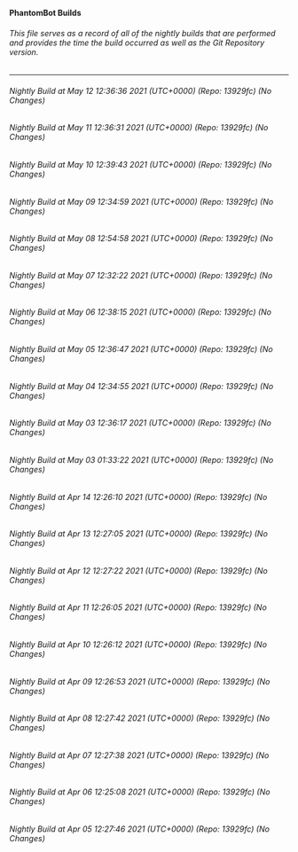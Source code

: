 **PhantomBot Builds**

###### This file serves as a record of all of the nightly builds that are performed and provides the time the build occurred as well as the Git Repository version.
-------------------------------------------------------------------------------------------------------------
###### Nightly Build at May 12 12:36:36 2021 (UTC+0000) (Repo: 13929fc) (No Changes)
###### Nightly Build at May 11 12:36:31 2021 (UTC+0000) (Repo: 13929fc) (No Changes)
###### Nightly Build at May 10 12:39:43 2021 (UTC+0000) (Repo: 13929fc) (No Changes)
###### Nightly Build at May 09 12:34:59 2021 (UTC+0000) (Repo: 13929fc) (No Changes)
###### Nightly Build at May 08 12:54:58 2021 (UTC+0000) (Repo: 13929fc) (No Changes)
###### Nightly Build at May 07 12:32:22 2021 (UTC+0000) (Repo: 13929fc) (No Changes)
###### Nightly Build at May 06 12:38:15 2021 (UTC+0000) (Repo: 13929fc) (No Changes)
###### Nightly Build at May 05 12:36:47 2021 (UTC+0000) (Repo: 13929fc) (No Changes)
###### Nightly Build at May 04 12:34:55 2021 (UTC+0000) (Repo: 13929fc) (No Changes)
###### Nightly Build at May 03 12:36:17 2021 (UTC+0000) (Repo: 13929fc) (No Changes)
###### Nightly Build at May 03 01:33:22 2021 (UTC+0000) (Repo: 13929fc) (No Changes)
###### Nightly Build at Apr 14 12:26:10 2021 (UTC+0000) (Repo: 13929fc) (No Changes)
###### Nightly Build at Apr 13 12:27:05 2021 (UTC+0000) (Repo: 13929fc) (No Changes)
###### Nightly Build at Apr 12 12:27:22 2021 (UTC+0000) (Repo: 13929fc) (No Changes)
###### Nightly Build at Apr 11 12:26:05 2021 (UTC+0000) (Repo: 13929fc) (No Changes)
###### Nightly Build at Apr 10 12:26:12 2021 (UTC+0000) (Repo: 13929fc) (No Changes)
###### Nightly Build at Apr 09 12:26:53 2021 (UTC+0000) (Repo: 13929fc) (No Changes)
###### Nightly Build at Apr 08 12:27:42 2021 (UTC+0000) (Repo: 13929fc) (No Changes)
###### Nightly Build at Apr 07 12:27:38 2021 (UTC+0000) (Repo: 13929fc) (No Changes)
###### Nightly Build at Apr 06 12:25:08 2021 (UTC+0000) (Repo: 13929fc) (No Changes)
###### Nightly Build at Apr 05 12:27:46 2021 (UTC+0000) (Repo: 13929fc) (No Changes)

